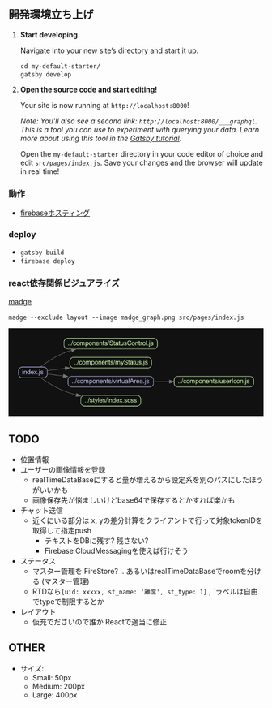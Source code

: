 ## 開発環境立ち上げ

1.  **Start developing.**

    Navigate into your new site’s directory and start it up.

    ```shell
    cd my-default-starter/
    gatsby develop
    ```

1.  **Open the source code and start editing!**

    Your site is now running at `http://localhost:8000`!

    _Note: You'll also see a second link: _`http://localhost:8000/___graphql`_. This is a tool you can use to experiment with querying your data. Learn more about using this tool in the [Gatsby tutorial](https://www.gatsbyjs.com/tutorial/part-five/#introducing-graphiql)._

    Open the `my-default-starter` directory in your code editor of choice and edit `src/pages/index.js`. Save your changes and the browser will update in real time!

### 動作

- [firebaseホスティング](https://multi-connect-f53ad.web.app/)

### deploy

- `gatsby build`
- `firebase deploy`

### react依存関係ビジュアライズ

[madge](https://github.com/pahen/madge)

```
madge --exclude layout --image madge_graph.png src/pages/index.js
```

<img src="./madge_graph.png" />

## TODO

+ 位置情報
+ ユーザーの画像情報を登録
  + realTimeDataBaseにすると量が増えるから設定系を別のパスにしたほうがいいかも
  + 画像保存先が悩ましいけどbase64で保存するとかすれば楽かも
+ チャット送信
  + 近くにいる部分は x, yの差分計算をクライアントで行って対象tokenIDを取得して指定push
    + テキストをDBに残す? 残さない?
    + Firebase CloudMessagingを使えば行けそう
+ ステータス
  + マスター管理を FireStore? ...あるいはrealTimeDataBaseでroomを分ける (マスター管理)
  + RTDなら`{uid: xxxxx, st_name: '離席', st_type: 1}` , `ラベルは自由でtypeで制限するとか
+ レイアウト
  + 仮充でださいので誰か Reactで適当に修正
  

## OTHER

+ サイズ: 
    + Small: 50px
    + Medium: 200px
    + Large: 400px
